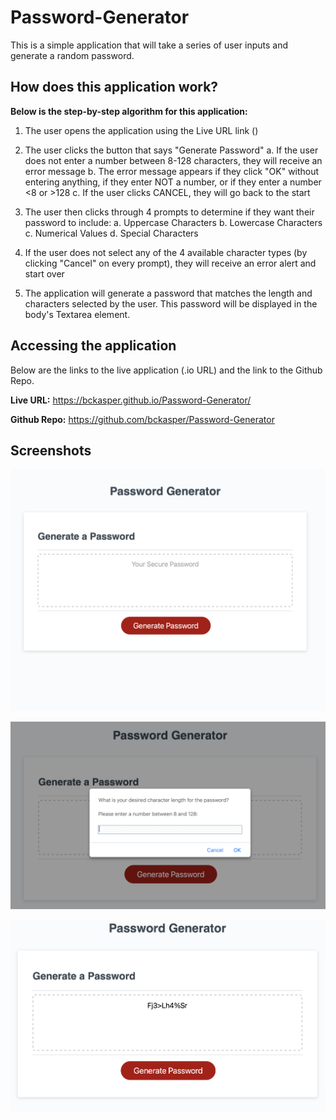 # Password-Generator
This is a simple application that will take a series of user inputs and generate a random password. 



## How does this application work?
**Below is the step-by-step algorithm for this application:**

1. The user opens the application using the Live URL link ()

2. The user clicks the button that says "Generate Password"
    a. If the user does not enter a number between 8-128 characters, they will receive an error message
    b. The error message appears if they click "OK" without entering anything, if they enter NOT a number, or if they enter a number <8 or >128
    c. If the user clicks CANCEL, they will go back to the start

3. The user then clicks through 4 prompts to determine if they want their password to include:
    a. Uppercase Characters
    b. Lowercase Characters
    c. Numerical Values
    d. Special Characters

4. If the user does not select any of the 4 available character types (by clicking "Cancel" on every prompt), they will receive an error alert and start over

5. The application will generate a password that matches the length and characters selected by the user. This password will be displayed in the body's Textarea element.




## Accessing the application
Below are the links to the live application (.io URL) and the link to the Github Repo.

**Live URL:** https://bckasper.github.io/Password-Generator/ 

**Github Repo:** https://github.com/bckasper/Password-Generator 




## Screenshots
![Screenshot of when the application is first opened](Assets/Screenshots/Pwd_Generator_First_Opened.png)

![Screenshot of a user prompt](Assets/Screenshots/Pwd_Generator_Prompts.png)

![Screenshot of the application after it generates a password](Assets/Screenshots/Pwd_Generator_Complete.png)